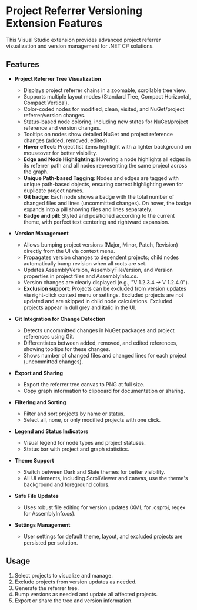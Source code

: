 ﻿# Project Referrer Versioning Extension Features

This Visual Studio extension provides advanced project referrer visualization and version management for .NET C# solutions.

## Features

- **Project Referrer Tree Visualization**
  - Displays project referrer chains in a zoomable, scrollable tree view.
  - Supports multiple layout modes (Standard Tree, Compact Horizontal, Compact Vertical).
  - Color-coded nodes for modified, clean, visited, and NuGet/project referrer/version changes.
  - Status-based node coloring, including new states for NuGet/project reference and version changes.
  - Tooltips on nodes show detailed NuGet and project reference changes (added, removed, edited).
  - **Hover effect**: Project list items highlight with a lighter background on mouseover for better visibility.
  - **Edge and Node Highlighting**: Hovering a node highlights all edges in its referrer path and all nodes representing the same project across the graph.
  - **Unique Path-based Tagging**: Nodes and edges are tagged with unique path-based objects, ensuring correct highlighting even for duplicate project names.
  - **Git badge**: Each node shows a badge with the total number of changed files and lines (uncommitted changes). On hover, the badge expands into a pill showing files and lines separately.
  - **Badge and pill**: Styled and positioned according to the current theme, with perfect text centering and rightward expansion.

- **Version Management**
  - Allows bumping project versions (Major, Minor, Patch, Revision) directly from the UI via context menu.
  - Propagates version changes to dependent projects; child nodes automatically bump revision when all roots are set.
  - Updates AssemblyVersion, AssemblyFileVersion, and Version properties in project files and AssemblyInfo.cs.
  - Version changes are clearly displayed (e.g., "V 1.2.3.4 → V 1.2.4.0").
  - **Exclusion support**: Projects can be excluded from version updates via right-click context menu or settings. Excluded projects are not updated and are skipped in child node calculations. Excluded projects appear in dull grey and italic in the UI.

- **Git Integration for Change Detection**
  - Detects uncommitted changes in NuGet packages and project references using Git.
  - Differentiates between added, removed, and edited references, showing tooltips for these changes.
  - Shows number of changed files and changed lines for each project (uncommitted changes).

- **Export and Sharing**
  - Export the referrer tree canvas to PNG at full size.
  - Copy graph information to clipboard for documentation or sharing.

- **Filtering and Sorting**
  - Filter and sort projects by name or status.
  - Select all, none, or only modified projects with one click.

- **Legend and Status Indicators**
  - Visual legend for node types and project statuses.
  - Status bar with project and graph statistics.

- **Theme Support**
  - Switch between Dark and Slate themes for better visibility.
  - All UI elements, including ScrollViewer and canvas, use the theme's background and foreground colors.

- **Safe File Updates**
  - Uses robust file editing for version updates (XML for .csproj, regex for AssemblyInfo.cs).

- **Settings Management**
  - User settings for default theme, layout, and excluded projects are persisted per solution.

## Usage

1. Select projects to visualize and manage.
2. Exclude projects from version updates as needed.
3. Generate the referrer tree.
4. Bump versions as needed and update all affected projects.
5. Export or share the tree and version information.
